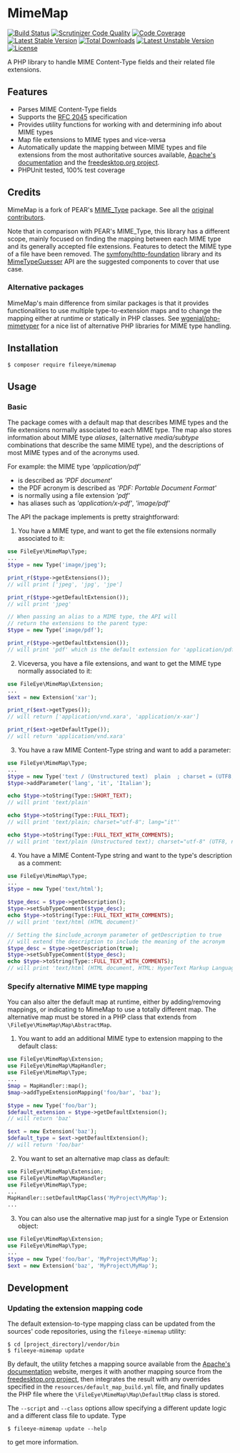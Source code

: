 # MimeMap

[![Build Status](https://secure.travis-ci.org/FileEye/MimeMap.png?branch=master)](https://travis-ci.org/FileEye/MimeMap)
[![Scrutinizer Code Quality](https://scrutinizer-ci.com/g/FileEye/MimeMap/badges/quality-score.png?b=master)](https://scrutinizer-ci.com/g/FileEye/MimeMap/?branch=master)
[![Code Coverage](https://scrutinizer-ci.com/g/FileEye/MimeMap/badges/coverage.png?b=master)](https://scrutinizer-ci.com/g/FileEye/MimeMap/?branch=master)
[![Latest Stable Version](https://poser.pugx.org/fileeye/mimemap/v/stable)](https://packagist.org/packages/fileeye/mimemap)
[![Total Downloads](https://poser.pugx.org/fileeye/mimemap/downloads)](https://packagist.org/packages/fileeye/mimemap)
[![Latest Unstable Version](https://poser.pugx.org/fileeye/mimemap/v/unstable)](https://packagist.org/packages/fileeye/mimemap)
[![License](https://poser.pugx.org/fileeye/mimemap/license)](https://packagist.org/packages/fileeye/mimemap)

A PHP library to handle MIME Content-Type fields and their related file
extensions.


## Features

- Parses MIME Content-Type fields
- Supports the [RFC 2045](https://www.ietf.org/rfc/rfc2045.txt) specification
- Provides utility functions for working with and determining info about MIME
  types
- Map file extensions to MIME types and vice-versa
- Automatically update the mapping between MIME types and file extensions from
  the most authoritative sources available, [Apache's documentation](http://svn.apache.org/viewvc/httpd/httpd/trunk/docs/conf/mime.types?view=log)
  and the [freedesktop.org project](http://freedesktop.org).
- PHPUnit tested, 100% test coverage


## Credits

MimeMap is a fork of PEAR's [MIME_Type](https://github.com/pear/MIME_Type) package.
See all the [original contributors](https://github.com/pear/MIME_Type/graphs/contributors).

Note that in comparison with PEAR's MIME_Type, this library has a different
scope, mainly focused on finding the mapping between each MIME type and its
generally accepted file extensions.
Features to detect the MIME type of a file have been removed. The [symfony/http-foundation](https://github.com/symfony/http-foundation)
library and its [MimeTypeGuesser](https://api.symfony.com/master/Symfony/Component/HttpFoundation/File/MimeType/MimeTypeGuesser.html)
API are the suggested components to cover that use case.


### Alternative packages

MimeMap's main difference from similar packages is that it provides
functionalities to use multiple type-to-extension maps and to change the
mapping either at runtime or statically in PHP classes.
See [wgenial/php-mimetyper](https://github.com/wgenial/php-mimetyper#other-php-libraries-for-mime-types)
for a nice list of alternative PHP libraries for MIME type handling.


## Installation

```
$ composer require fileeye/mimemap
```


## Usage


### Basic

The package comes with a default map that describes MIME types and the file
extensions normally associated to each MIME type.
The map also stores information about MIME type _aliases_, (alternative
_media/subtype_ combinations that describe the same MIME type), and the
descriptions of most MIME types and of the acronyms used.

For example: the MIME type _'application/pdf'_
* is described as _'PDF document'_
* the PDF acronym is described as _'PDF: Portable Document Format'_
* is normally using a file extension _'pdf'_
* has aliases such as _'application/x-pdf'_, _'image/pdf'_

The API the package implements is pretty straightforward:


1. You have a MIME type, and want to get the file extensions normally associated
to it:

```php
use FileEye\MimeMap\Type;
...
$type = new Type('image/jpeg');

print_r($type->getExtensions());
// will print ['jpeg', 'jpg', 'jpe']

print_r($type->getDefaultExtension());
// will print 'jpeg'

// When passing an alias to a MIME type, the API will
// return the extensions to the parent type:
$type = new Type('image/pdf');

print_r($type->getDefaultExtension());
// will print 'pdf' which is the default extension for 'application/pdf'
```

2. Viceversa, you have a file extensions, and want to get the MIME type normally
associated to it:

```php
use FileEye\MimeMap\Extension;
...
$ext = new Extension('xar');

print_r($ext->getTypes());
// will return ['application/vnd.xara', 'application/x-xar']

print_r($ext->getDefaultType());
// will return 'application/vnd.xara'
```

3. You have a raw MIME Content-Type string and want to add a parameter:

```php
use FileEye\MimeMap\Type;
...
$type = new Type('text / (Unstructured text)  plain  ; charset = (UTF8, not ASCII) utf-8');
$type->addParameter('lang', 'it', 'Italian');

echo $type->toString(Type::SHORT_TEXT);
// will print 'text/plain'

echo $type->toString(Type::FULL_TEXT);
// will print 'text/plain; charset="utf-8"; lang="it"'

echo $type->toString(Type::FULL_TEXT_WITH_COMMENTS);
// will print 'text/plain (Unstructured text); charset="utf-8" (UTF8, not ASCII), lang="it" (Italian)'
```

4. You have a MIME Content-Type string and want to the type's description as a comment:

```php
use FileEye\MimeMap\Type;
...
$type = new Type('text/html');

$type_desc = $type->getDescription();
$type->setSubTypeComment($type_desc);
echo $type->toString(Type::FULL_TEXT_WITH_COMMENTS);
// will print 'text/html (HTML document)'

// Setting the $include_acronym parameter of getDescription to true
// will extend the description to include the meaning of the acronym
$type_desc = $type->getDescription(true);
$type->setSubTypeComment($type_desc);
echo $type->toString(Type::FULL_TEXT_WITH_COMMENTS);
// will print 'text/html (HTML document, HTML: HyperText Markup Language)'
```


### Specify alternative MIME type mapping


You can also alter the default map at runtime, either by adding/removing
mappings, or indicating to MimeMap to use a totally different map. The
alternative map must be stored in a PHP class that extends from
`\FileEye\MimeMap\Map\AbstractMap`.

1. You want to add an additional MIME type to extension mapping to the
default class:

```php
use FileEye\MimeMap\Extension;
use FileEye\MimeMap\MapHandler;
use FileEye\MimeMap\Type;
...
$map = MapHandler::map();
$map->addTypeExtensionMapping('foo/bar', 'baz');

$type = new Type('foo/bar');
$default_extension = $type->getDefaultExtension();
// will return 'baz'

$ext = new Extension('baz');
$default_type = $ext->getDefaultExtension();
// will return 'foo/bar'
```

2. You want to set an alternative map class as default:

```php
use FileEye\MimeMap\Extension;
use FileEye\MimeMap\MapHandler;
use FileEye\MimeMap\Type;
...
MapHandler::setDefaultMapClass('MyProject\MyMap');
...
```

3. You can also use the alternative map just for a single Type or Extension
object:

```php
use FileEye\MimeMap\Extension;
use FileEye\MimeMap\Type;
...
$type = new Type('foo/bar', 'MyProject\MyMap');
$ext = new Extension('baz', 'MyProject\MyMap');
```


## Development


### Updating the extension mapping code

The default extension-to-type mapping class can be updated from the sources'
code repositories, using the `fileeye-mimemap` utility:

```
$ cd [project_directory]/vendor/bin
$ fileeye-mimemap update
```

By default, the utility fetches a mapping source available from the [Apache's documentation](http://svn.apache.org/viewvc/httpd/httpd/trunk/docs/conf/mime.types?view=co)
website, merges it with another mapping source from the [freedesktop.org project](https://gitlab.freedesktop.org/xdg/shared-mime-info/blob/master/freedesktop.org.xml.in),
then integrates the result with any overrides specified in the
`resources/default_map_build.yml` file, and finally updates the PHP file where
the `\FileEye\MimeMap\Map\DefaultMap` class is stored.

The `--script` and `--class` options allow specifying a different update logic
and a different class file to update. Type
```
$ fileeye-mimemap update --help
```
to get more information.
